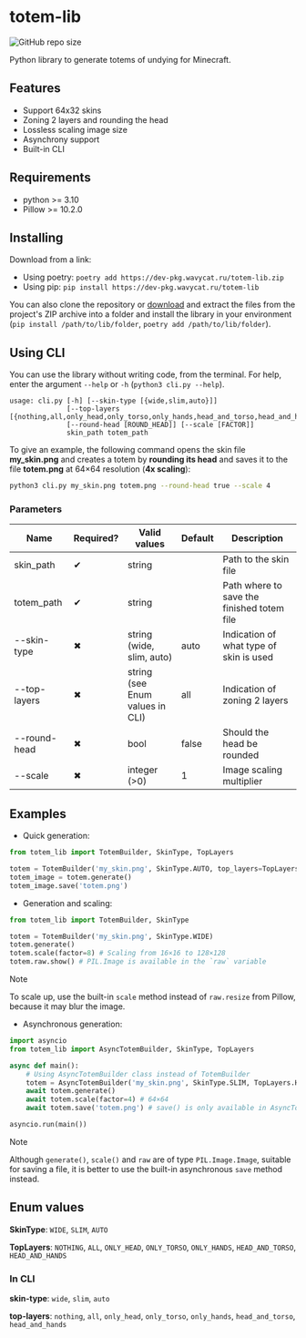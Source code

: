 # totem-lib

![GitHub repo size](https://img.shields.io/github/repo-size/wavy-cat/totem-lib?style=for-the-badge&logo=github&logoColor=white&labelColor=1A222E&color=242B36&cacheSeconds=0)

Python library to generate totems of undying for Minecraft.

## Features

* Support 64x32 skins
* Zoning 2 layers and rounding the head
* Lossless scaling image size
* Asynchrony support
* Built-in CLI

## Requirements

* python >= 3.10
* Pillow >= 10.2.0

## Installing

Download from a link:

* Using poetry: `poetry add https://dev-pkg.wavycat.ru/totem-lib.zip`
* Using pip: `pip install https://dev-pkg.wavycat.ru/totem-lib`

You can also clone the repository or [download](https://github.com/wavy-cat/totem-lib/archive/refs/heads/main.zip)
and extract the files from the project's ZIP archive into a folder and install the library in your
environment (`pip install /path/to/lib/folder`, `poetry add /path/to/lib/folder`).

## Using CLI

You can use the library without writing code, from the terminal.
For help, enter the argument `--help` or `-h` (`python3 cli.py --help`).

```
usage: cli.py [-h] [--skin-type [{wide,slim,auto}]]
              [--top-layers [{nothing,all,only_head,only_torso,only_hands,head_and_torso,head_and_hands}]]
              [--round-head [ROUND_HEAD]] [--scale [FACTOR]]
              skin_path totem_path
```

To give an example, the following command opens the skin file **my_skin.png** and creates a totem by **rounding its head**
and saves it to the file **totem.png** at 64×64 resolution (**4x scaling**):

```bash
python3 cli.py my_skin.png totem.png --round-head true --scale 4
```

### Parameters

| Name         | Required? | Valid values                    | Default | Description                                |
|--------------|-----------|---------------------------------|---------|--------------------------------------------|
| skin_path    | ✔         | string                          |         | Path to the skin file                      |
| totem_path   | ✔         | string                          |         | Path where to save the finished totem file |
| --skin-type  | ✖         | string (wide, slim, auto)       | auto    | Indication of what type of skin is used    |
| --top-layers | ✖         | string (see Enum values in CLI) | all     | Indication of zoning 2 layers              |
| --round-head | ✖         | bool                            | false   | Should the head be rounded                 |
| --scale      | ✖         | integer (>0)                    | 1       | Image scaling multiplier                   |

## Examples

* Quick generation:

```python
from totem_lib import TotemBuilder, SkinType, TopLayers

totem = TotemBuilder('my_skin.png', SkinType.AUTO, top_layers=TopLayers.ONLY_HEAD, round_head=True)
totem_image = totem.generate()
totem_image.save('totem.png')
```

* Generation and scaling:

```python
from totem_lib import TotemBuilder, SkinType

totem = TotemBuilder('my_skin.png', SkinType.WIDE)
totem.generate()
totem.scale(factor=8) # Scaling from 16×16 to 128×128
totem.raw.show() # PIL.Image is available in the `raw` variable
```

> [!NOTE]
> To scale up, use the built-in `scale` method instead of `raw.resize` from Pillow, because it may blur the image.

* Asynchronous generation:

```python
import asyncio
from totem_lib import AsyncTotemBuilder, SkinType, TopLayers

async def main():
    # Using AsyncTotemBuilder class instead of TotemBuilder
    totem = AsyncTotemBuilder('my_skin.png', SkinType.SLIM, TopLayers.HEAD_AND_HANDS)
    await totem.generate()
    await totem.scale(factor=4) # 64×64
    await totem.save('totem.png') # save() is only available in AsyncTotemBuilder

asyncio.run(main())
```

> [!NOTE]
> Although `generate()`, `scale()` and `raw` are of type `PIL.Image.Image`, suitable for saving a file, it is better to
> use the built-in asynchronous `save` method instead.

## Enum values

**SkinType**: `WIDE`, `SLIM`, `AUTO`

**TopLayers**: `NOTHING`, `ALL`, `ONLY_HEAD`, `ONLY_TORSO`, `ONLY_HANDS`, `HEAD_AND_TORSO`, `HEAD_AND_HANDS`

### In CLI

**skin-type**: `wide`, `slim`, `auto`

**top-layers**: `nothing`, `all`, `only_head`, `only_torso`, `only_hands`, `head_and_torso`, `head_and_hands`
